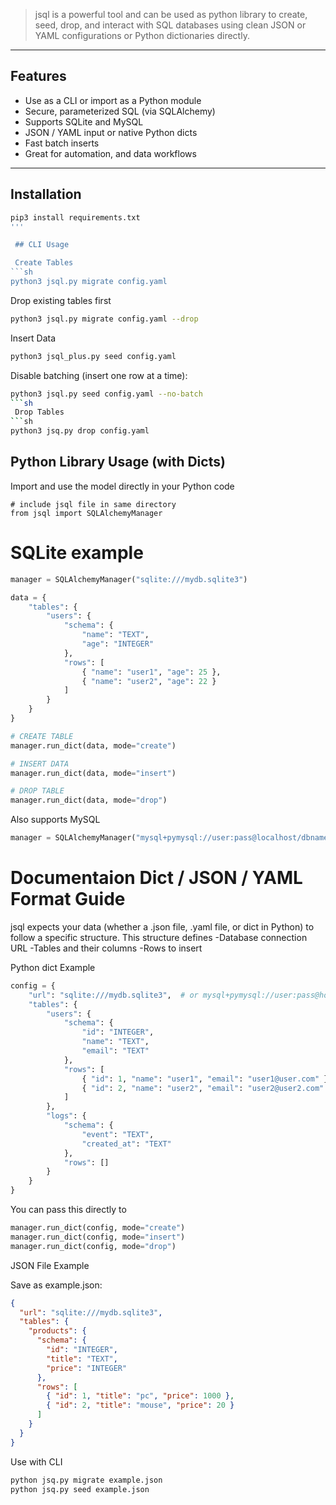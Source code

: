 > jsql is a powerful tool and can be used as python library to create, seed, drop, and interact with SQL databases using clean JSON or YAML configurations or Python dictionaries directly.

---

##  Features

-  Use as a CLI or import as a Python module
-  Secure, parameterized SQL (via SQLAlchemy)
-  Supports SQLite and MySQL
-  JSON / YAML input or native Python dicts
-  Fast batch inserts
- Great for automation, and data workflows

---

## Installation

```bash
pip3 install requirements.txt
'''

 ## CLI Usage

 Create Tables
```sh
python3 jsql.py migrate config.yaml
```
Drop existing tables first
```sh
python3 jsql.py migrate config.yaml --drop
```
Insert Data
```sh
python3 jsql_plus.py seed config.yaml
```
Disable batching (insert one row at a time):
```sh
python3 jsql.py seed config.yaml --no-batch
```sh
 Drop Tables
```sh
python3 jsq.py drop config.yaml
```


## Python Library Usage (with Dicts)

Import and use the model directly in your Python code

```
# include jsql file in same directory 
from jsql import SQLAlchemyManager
```

# SQLite example
```py
manager = SQLAlchemyManager("sqlite:///mydb.sqlite3")

data = {
    "tables": {
        "users": {
            "schema": {
                "name": "TEXT",
                "age": "INTEGER"
            },
            "rows": [
                { "name": "user1", "age": 25 },
                { "name": "user2", "age": 22 }
            ]
        }
    }
}

# CREATE TABLE
manager.run_dict(data, mode="create")

# INSERT DATA
manager.run_dict(data, mode="insert")

# DROP TABLE
manager.run_dict(data, mode="drop")
```

Also supports MySQL
```py
manager = SQLAlchemyManager("mysql+pymysql://user:pass@localhost/dbname")
```

# Documentaion Dict / JSON / YAML Format Guide
jsql expects your data (whether a .json file, .yaml file, or dict in Python) to follow a specific structure. This structure defines
  -Database connection URL
  -Tables and their columns
  -Rows to insert

 Python dict Example
```py
config = {
    "url": "sqlite:///mydb.sqlite3",  # or mysql+pymysql://user:pass@host/db
    "tables": {
        "users": {
            "schema": {
                "id": "INTEGER",
                "name": "TEXT",
                "email": "TEXT"
            },
            "rows": [
                { "id": 1, "name": "user1", "email": "user1@user.com" },
                { "id": 2, "name": "user2", "email": "user2@user2.com" }
            ]
        },
        "logs": {
            "schema": {
                "event": "TEXT",
                "created_at": "TEXT"
            },
            "rows": []
        }
    }
}
```

You can pass this directly to
```py
manager.run_dict(config, mode="create")
manager.run_dict(config, mode="insert")
manager.run_dict(config, mode="drop")
```

JSON File Example

Save as example.json:
```json
{
  "url": "sqlite:///mydb.sqlite3",
  "tables": {
    "products": {
      "schema": {
        "id": "INTEGER",
        "title": "TEXT",
        "price": "INTEGER"
      },
      "rows": [
        { "id": 1, "title": "pc", "price": 1000 },
        { "id": 2, "title": "mouse", "price": 20 }
      ]
    }
  }
}
```
Use with CLI
```sh
python jsq.py migrate example.json
python jsq.py seed example.json
```

